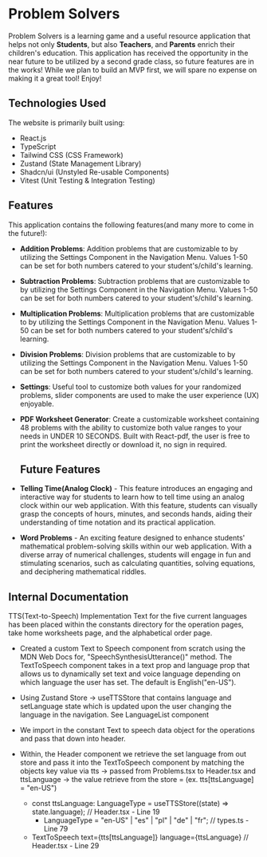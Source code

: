 # Problem Solvers

Problem Solvers is a learning game and a useful resource application that helps not only **Students**, but also **Teachers**, and **Parents** enrich their children's education. This application has received the opportunity in the near future to be utilized by a second grade class, so future features are in the works! While we plan to build an MVP first, we will spare no expense on making it a great tool! Enjoy!

## Technologies Used

The website is primarily built using:

- React.js
- TypeScript
- Tailwind CSS (CSS Framework)
- Zustand (State Management Library)
- Shadcn/ui (Unstyled Re-usable Components)
- Vitest (Unit Testing & Integration Testing)

## Features

This application contains the following features(and many more to come in the future!):

- **Addition Problems**: Addition problems that are customizable to by utilizing the Settings Component in the Navigation Menu. Values 1-50 can be set for both numbers catered to your student's/child's learning.
- **Subtraction Problems**: Subtraction problems that are customizable to by utilizing the Settings Component in the Navigation Menu. Values 1-50 can be set for both numbers catered to your student's/child's learning.
- **Multiplication Problems**: Multiplication problems that are customizable to by utilizing the Settings Component in the Navigation Menu. Values 1-50 can be set for both numbers catered to your student's/child's learning.
- **Division Problems**: Division problems that are customizable to by utilizing the Settings Component in the Navigation Menu. Values 1-50 can be set for both numbers catered to your student's/child's learning.
- **Settings**: Useful tool to customize both values for your randomized problems, slider components are used to make the user experience (UX) enjoyable.
- **PDF Worksheet Generator**: Create a customizable worksheet containing 48 problems with the ability to customize both value ranges to your needs in UNDER 10 SECONDS. Built with React-pdf, the user is free to print the worksheet directly or download it, no sign in required.

  ## Future Features

- **Telling Time(Analog Clock)** - This feature introduces an engaging and interactive way for students to learn how to tell time using an analog clock within our web application. With this feature, students can visually grasp the concepts of hours, minutes, and seconds hands, aiding their understanding of time notation and its practical application.
- **Word Problems** - An exciting feature designed to enhance students' mathematical problem-solving skills within our web application. With a diverse array of numerical challenges, students will engage in fun and stimulating scenarios, such as calculating quantities, solving equations, and deciphering mathematical riddles.

## Internal Documentation
TTS(Text-to-Speech) Implementation
Text for the five current languages has been placed within the constants directory for the operation pages, take home worksheets page, and the alphabetical order page.
- Created a custom Text to Speech component from scratch using the MDN Web Docs for, "SpeechSynthesisUtterance()" method. The TextToSpeech component takes in a text prop and language prop that allows us to dynamically set text and voice language depending on which language the user has set. The default is English("en-US").

- Using Zustand Store -> useTTSStore that contains language and setLanguage state which is updated upon the user changing the language in the navigation. See LanguageList component
- We import in the constant Text to speech data object for the operations and pass that down into header.
- Within, the Header component we retrieve the set language from out store and pass it into the TextToSpeech component by matching the objects key value via tts -> passed from Problems.tsx to Header.tsx and ttsLanguage -> the value retrieve from the store = (ex. tts[ttsLanguage] = "en-US")
  - const ttsLanguage: LanguageType = useTTSStore((state) => state.language); // Header.tsx - Line 19
    - LanguageType = "en-US" | "es" | "pl" | "de" | "fr"; // types.ts - Line 79
  - TextToSpeech text={tts[ttsLanguage]} language={ttsLanguage} // Header.tsx - Line 29
